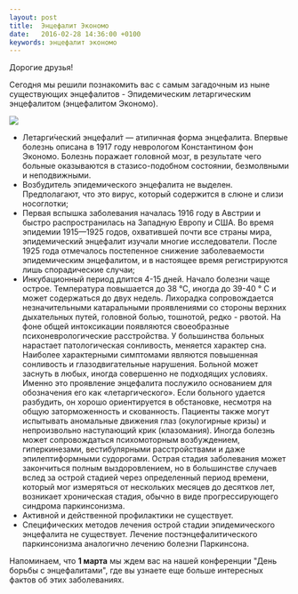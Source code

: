 ```yaml
---
layout: post
title:  Энцефалит Экономо
date:   2016-02-28 14:36:00 +0100
keywords: энцефалит экономо
---
```


Дорогие друзья!

Сегодня мы решили познакомить вас с самым загадочным из ныне существующих энцефалитов - Эпидемическим летаргическим энцефалитом (энцефалитом Экономо).

![](https://pp.vk.me/c627729/v627729507/3a991/rs-_K3Zp3JE.jpg)

<!--more-->

* Летарги́ческий энцефали́т — атипичная форма энцефалита. Впервые болезнь описана в 1917 году неврологом Константином фон Экономо. Болезнь поражает головной мозг, в результате чего больные оказываются в стазисо-подобном состоянии, безмолвными и неподвижными.
* Возбудитель эпидемического энцефалита не выделен. Предполагают, что это вирус, который содержится в слюне и слизи носоглотки;
* Первая вспышка заболевания началась 1916 году в Австрии и быстро распространилась на Западную Европу и США. Во время эпидемии 1915—1925 годов, охватившей почти все страны мира, эпидемический энцефалит изучали многие исследователи. После 1925 года отмечалось постепенное снижение заболеваемости эпидемическим энцефалитом, и в настоящее время регистрируются лишь спорадические случаи;
* Инкубационный период длится 4-15 дней. Начало болезни чаще острое. Температура повышается до 38 °С, иногда до 39-40 ° С и может содержаться до двух недель. Лихорадка сопровождается незначительными катаральными проявлениями со стороны верхних дыхательных путей, головной болью, тошнотой, редко - рвотой. На фоне общей интоксикации появляются своеобразные психоневрологические расстройства. У большинства больных нарастает патологическая сонливость, меняется характер сна. Наиболее характерными симптомами являются повышенная сонливость и глазодвигательные нарушения. Больной может заснуть в любых, иногда совершенно не подходящих условиях. Именно это проявление энцефалита послужило основанием для обозначения его как «летаргического». Если больного удается разбудить, он хорошо ориентируется в обстановке, несмотря на общую заторможенность и скованность. Пациенты также могут испытывать аномальные движения глаз (окулогирные кризы) и непроизвольно наступающий крик (клазомания). Иногда болезнь может сопровождаться психомоторным возбуждением, гиперкинезами, вестибулярными расстройствами и даже эпилептиформными судорогами. Острая стадия заболевания может закончиться полным выздоровлением, но в большинстве случаев вслед за острой стадией через определенный период времени, который мог измеряться от нескольких месяцев до десятков лет, возникает хроническая стадия, обычно в виде прогрессирующего синдрома паркинсонизма.
* Активной и действенной профилактики не существует.
* Специфических методов лечения острой стадии эпидемического энцефалита не существует. Лечение постэнцефалитического паркинсонизма аналогично лечению болезни Паркинсона.

Напоминаем, что **1 марта** мы ждем вас на нашей конференции "День борьбы с энцефалитами", где вы узнаете еще больше интересных фактов об этих заболеваниях.
